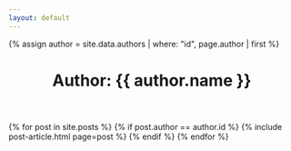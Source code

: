 ```yaml
---
layout: default
---
```


{% assign author = site.data.authors | where: "id", page.author | first %}

<header class="page-header">
  <h1 class="page-title">Author: {{ author.name }}</h1>
</header>

{% for post in site.posts %}
{% if post.author == author.id %}
{% include post-article.html page=post %}
{% endif %}
{% endfor %}
